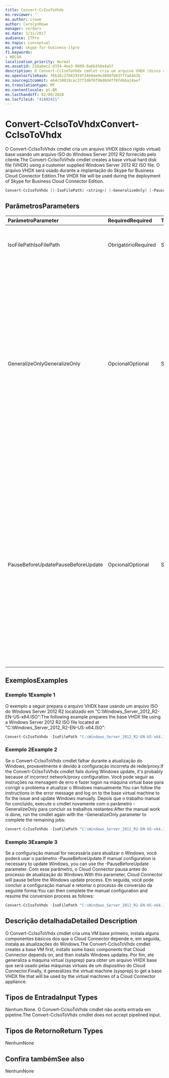 ```yaml
---
title: Convert-CcIsoToVhdx
ms.reviewer: ''
ms.author: crowe
author: CarolynRowe
manager: serdars
ms.date: 3/31/2017
audience: ITPro
ms.topic: conceptual
ms.prod: skype-for-business-itpro
f1.keywords:
- NOCSH
localization_priority: Normal
ms.assetid: 216abec2-d354-4ee3-9999-0a6b350a4a5f
description: O Convert-CcIsoToVhdx cmdlet cria um arquivo VHDX (disco rígido virtual) base usando um arquivo ISO do Windows Server 2012 R2 fornecido pelo cliente. O arquivo VHDX será usado durante a implantação do Skype for Business Cloud Connector Edition.
ms.openlocfilehash: f6b16c27b82919f24b9ee0e3094fb03fffa6443b
ms.sourcegitcommit: e64c50818cac37f3d6f0f96d0d4ff0f4bba24aef
ms.translationtype: MT
ms.contentlocale: pt-BR
ms.lasthandoff: 02/06/2020
ms.locfileid: "41802421"
---
```

# <a name="convert-ccisotovhdx"></a><span data-ttu-id="5ccc3-104">Convert-CcIsoToVhdx</span><span class="sxs-lookup"><span data-stu-id="5ccc3-104">Convert-CcIsoToVhdx</span></span>
 
<span data-ttu-id="5ccc3-105">O Convert-CcIsoToVhdx cmdlet cria um arquivo VHDX (disco rígido virtual) base usando um arquivo ISO do Windows Server 2012 R2 fornecido pelo cliente.</span><span class="sxs-lookup"><span data-stu-id="5ccc3-105">The Convert-CcIsoToVhdx cmdlet creates a base virtual hard disk file (VHDX) using a customer supplied Windows Server 2012 R2 ISO file.</span></span> <span data-ttu-id="5ccc3-106">O arquivo VHDX será usado durante a implantação do Skype for Business Cloud Connector Edition.</span><span class="sxs-lookup"><span data-stu-id="5ccc3-106">The VHDX file will be used during the deployment of Skype for Business Cloud Connector Edition.</span></span>
  
```powershell
Convert-CcIsoToVhdx [[-IsoFilePath] <string>] [-GeneralizeOnly] [-PauseBeforeUpdate]
```

## <a name="parameters"></a><span data-ttu-id="5ccc3-107">Parâmetros</span><span class="sxs-lookup"><span data-stu-id="5ccc3-107">Parameters</span></span>

|<span data-ttu-id="5ccc3-108">**Parâmetro**</span><span class="sxs-lookup"><span data-stu-id="5ccc3-108">**Parameter**</span></span>|<span data-ttu-id="5ccc3-109">**Required**</span><span class="sxs-lookup"><span data-stu-id="5ccc3-109">**Required**</span></span>|<span data-ttu-id="5ccc3-110">**Tipo**</span><span class="sxs-lookup"><span data-stu-id="5ccc3-110">**Type**</span></span>|<span data-ttu-id="5ccc3-111">**Descrição**</span><span class="sxs-lookup"><span data-stu-id="5ccc3-111">**Description**</span></span>|
|:-----|:-----|:-----|:-----|
|<span data-ttu-id="5ccc3-112">IsoFilePath</span><span class="sxs-lookup"><span data-stu-id="5ccc3-112">IsoFilePath</span></span>  <br/> | <span data-ttu-id="5ccc3-113">Obrigatório</span><span class="sxs-lookup"><span data-stu-id="5ccc3-113">Required</span></span> <br/> |<span data-ttu-id="5ccc3-114">System.String</span><span class="sxs-lookup"><span data-stu-id="5ccc3-114">System.String</span></span>  <br/> | <span data-ttu-id="5ccc3-115">O caminho para o arquivo ISO do Windows Server 2012 R2.</span><span class="sxs-lookup"><span data-stu-id="5ccc3-115">The path to the Windows Server 2012 R2 ISO file.</span></span> <br/> |
|<span data-ttu-id="5ccc3-116">GeneralizeOnly</span><span class="sxs-lookup"><span data-stu-id="5ccc3-116">GeneralizeOnly</span></span>  <br/> |<span data-ttu-id="5ccc3-117">Opcional</span><span class="sxs-lookup"><span data-stu-id="5ccc3-117">Optional</span></span>  <br/> |<span data-ttu-id="5ccc3-118">System.Management.Automation.SwitchParameter</span><span class="sxs-lookup"><span data-stu-id="5ccc3-118">System.Management.Automation.SwitchParameter</span></span>  <br/> |<span data-ttu-id="5ccc3-119">Se o processo de conversão falhar durante a atualização do Windows, você pode tentar configurar uma rede/proxy e atualizar o Windows manualmente.</span><span class="sxs-lookup"><span data-stu-id="5ccc3-119">If the conversion process fails during Windows update, you can try to configure a network/proxy and update Windows manually.</span></span> <span data-ttu-id="5ccc3-120">Depois que o trabalho manual for concluído, você poderá executar esse cmdlet com o parâmetro -GeneralizeOnly e ele concluirá os trabalhos restantes.</span><span class="sxs-lookup"><span data-stu-id="5ccc3-120">After the manual work is done, you can run this cmdlet with the -GeneralizeOnly parameter and it will complete the remaining jobs.</span></span>  <br/> |
|<span data-ttu-id="5ccc3-121">PauseBeforeUpdate</span><span class="sxs-lookup"><span data-stu-id="5ccc3-121">PauseBeforeUpdate</span></span>  <br/> |<span data-ttu-id="5ccc3-122">Opcional</span><span class="sxs-lookup"><span data-stu-id="5ccc3-122">Optional</span></span>  <br/> |<span data-ttu-id="5ccc3-123">System.Management.Automation.SwitchParameter</span><span class="sxs-lookup"><span data-stu-id="5ccc3-123">System.Management.Automation.SwitchParameter</span></span>  <br/> |<span data-ttu-id="5ccc3-124">Para atualizar o Windows, algumas configurações manuais de rede/proxy na VM base podem ser necessárias.</span><span class="sxs-lookup"><span data-stu-id="5ccc3-124">To update Windows, some manual network/proxy configuration on the base VM might be necessary.</span></span> <span data-ttu-id="5ccc3-125">O processo de conversão será pausado antes da atualização do Windows se esse parâmetro for fornecido.</span><span class="sxs-lookup"><span data-stu-id="5ccc3-125">The conversion process will pause before Windows update if this parameter is provided.</span></span> <span data-ttu-id="5ccc3-126">Depois que a configuração manual for feita, você poderá retomar o processo.</span><span class="sxs-lookup"><span data-stu-id="5ccc3-126">After the manual configuration is done, you can resume the process.</span></span>  <br/> |
   
## <a name="examples"></a><span data-ttu-id="5ccc3-127">Exemplos</span><span class="sxs-lookup"><span data-stu-id="5ccc3-127">Examples</span></span>
<span data-ttu-id="5ccc3-128"><a name="Examples"> </a></span><span class="sxs-lookup"><span data-stu-id="5ccc3-128"><a name="Examples"> </a></span></span>

### <a name="example-1"></a><span data-ttu-id="5ccc3-129">Exemplo 1</span><span class="sxs-lookup"><span data-stu-id="5ccc3-129">Example 1</span></span>

<span data-ttu-id="5ccc3-130">O exemplo a seguir prepara o arquivo VHDX base usando um arquivo ISO do Windows Server 2012 R2 localizado em "C:\Windows_Server_2012_R2-EN-US-x64.ISO":</span><span class="sxs-lookup"><span data-stu-id="5ccc3-130">The following example prepares the base VHDX file using a Windows Server 2012 R2 ISO file located at "C:\Windows_Server_2012_R2-EN-US-x64.ISO":</span></span> 
  
```powershell
Convert-CcIsoToVhdx -IsoFilePath "C:\Windows_Server_2012_R2-EN-US-x64.ISO" 
```

### <a name="example-2"></a><span data-ttu-id="5ccc3-131">Exemplo 2</span><span class="sxs-lookup"><span data-stu-id="5ccc3-131">Example 2</span></span>

<span data-ttu-id="5ccc3-132">Se o Convert-CcIsoToVhdx cmdlet falhar durante a atualização do Windows, provavelmente é devido à configuração incorreta de rede/proxy.</span><span class="sxs-lookup"><span data-stu-id="5ccc3-132">If the Convert-CcIsoToVhdx cmdlet fails during Windows update, it's probably because of incorrect network/proxy configuration.</span></span> <span data-ttu-id="5ccc3-133">Você pode seguir as instruções na mensagem de erro e fazer logon na máquina virtual base para corrigir o problema e atualizar o Windows manualmente.</span><span class="sxs-lookup"><span data-stu-id="5ccc3-133">You can follow the instructions in the error message and log on to the base virtual machine to fix the issue and update Windows manually.</span></span> <span data-ttu-id="5ccc3-134">Depois que o trabalho manual for concluído, execute o cmdlet novamente com o parâmetro -GeneralizeOnly para concluir os trabalhos restantes:</span><span class="sxs-lookup"><span data-stu-id="5ccc3-134">After the manual work is done, run the cmdlet again with the -GeneralizeOnly parameter to complete the remaining jobs:</span></span> 
  
```powershell
Convert-CcIsoToVhdx -IsoFilePath "C:\Windows_Server_2012_R2-EN-US-x64.ISO" -GeneralizeOnly
```

### <a name="example-3"></a><span data-ttu-id="5ccc3-135">Exemplo 3</span><span class="sxs-lookup"><span data-stu-id="5ccc3-135">Example 3</span></span>

<span data-ttu-id="5ccc3-136">Se a configuração manual for necessária para atualizar o Windows, você poderá usar o parâmetro -PauseBeforeUpdate.</span><span class="sxs-lookup"><span data-stu-id="5ccc3-136">If manual configuration is necessary to update Windows, you can use the -PauseBeforeUpdate parameter.</span></span> <span data-ttu-id="5ccc3-137">Com esse parâmetro, o Cloud Connector pausa antes do processo de atualização do Windows.</span><span class="sxs-lookup"><span data-stu-id="5ccc3-137">With this parameter, Cloud Connector will pause before the Windows update process.</span></span> <span data-ttu-id="5ccc3-138">Em seguida, você pode concluir a configuração manual e retomar o processo de conversão da seguinte forma:</span><span class="sxs-lookup"><span data-stu-id="5ccc3-138">You can then complete the manual configuration and resume the conversion process as follows:</span></span>
  
```powershell
Convert-CcIsoToVhdx -IsoFilePath "C:\Windows_Server_2012_R2-EN-US-x64.ISO" -PauseBeforeUpdate 
```

## <a name="detailed-description"></a><span data-ttu-id="5ccc3-139">Descrição detalhada</span><span class="sxs-lookup"><span data-stu-id="5ccc3-139">Detailed Description</span></span>
<span data-ttu-id="5ccc3-140"><a name="DetailedDescription"> </a></span><span class="sxs-lookup"><span data-stu-id="5ccc3-140"><a name="DetailedDescription"> </a></span></span>

<span data-ttu-id="5ccc3-141">O Convert-CcIsoToVhdx cmdlet cria uma VM base primeiro, instala alguns componentes básicos dos que o Cloud Connector depende e, em seguida, instala as atualizações do Windows.</span><span class="sxs-lookup"><span data-stu-id="5ccc3-141">The Convert-CcIsoToVhdx cmdlet creates a base VM first, installs some basic components that Cloud Connector depends on, and then installs Windows updates.</span></span> <span data-ttu-id="5ccc3-142">Por fim, ele generaliza a máquina virtual (sysprep) para obter um arquivo VHDX base que será usado pelas máquinas virtuais de um dispositivo do Cloud Connector.</span><span class="sxs-lookup"><span data-stu-id="5ccc3-142">Finally, it generalizes the virtual machine (sysprep) to get a base VHDX file that will be used by the virtual machines of a Cloud Connector appliance.</span></span> 
  
## <a name="input-types"></a><span data-ttu-id="5ccc3-143">Tipos de Entrada</span><span class="sxs-lookup"><span data-stu-id="5ccc3-143">Input Types</span></span>
<span data-ttu-id="5ccc3-144"><a name="InputTypes"> </a></span><span class="sxs-lookup"><span data-stu-id="5ccc3-144"><a name="InputTypes"> </a></span></span>

<span data-ttu-id="5ccc3-145">Nenhum.</span><span class="sxs-lookup"><span data-stu-id="5ccc3-145">None.</span></span> <span data-ttu-id="5ccc3-146">O Convert-CcIsoToVhdx cmdlet não aceita entrada em pipeline.</span><span class="sxs-lookup"><span data-stu-id="5ccc3-146">The Convert-CcIsoToVhdx cmdlet does not accept pipelined input.</span></span> 
  
## <a name="return-types"></a><span data-ttu-id="5ccc3-147">Tipos de Retorno</span><span class="sxs-lookup"><span data-stu-id="5ccc3-147">Return Types</span></span>
<span data-ttu-id="5ccc3-148"><a name="ReturnTypes"> </a></span><span class="sxs-lookup"><span data-stu-id="5ccc3-148"><a name="ReturnTypes"> </a></span></span>

<span data-ttu-id="5ccc3-149">Nenhum</span><span class="sxs-lookup"><span data-stu-id="5ccc3-149">None</span></span>
  
## <a name="see-also"></a><span data-ttu-id="5ccc3-150">Confira também</span><span class="sxs-lookup"><span data-stu-id="5ccc3-150">See also</span></span>
<span data-ttu-id="5ccc3-151"><a name="ReturnTypes"> </a></span><span class="sxs-lookup"><span data-stu-id="5ccc3-151"><a name="ReturnTypes"> </a></span></span>

<span data-ttu-id="5ccc3-152">Nenhum</span><span class="sxs-lookup"><span data-stu-id="5ccc3-152">None</span></span>
  

